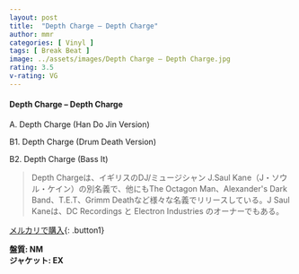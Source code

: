 ```yaml
---
layout: post
title:  "Depth Charge – Depth Charge"
author: mmr
categories: [ Vinyl ]
tags: [ Break Beat ]
image: ../assets/images/Depth Charge – Depth Charge.jpg
rating: 3.5
v-rating: VG
---
```


#### Depth Charge – Depth Charge

A. Depth Charge (Han Do Jin Version)

B1. Depth Charge (Drum Death Version)

B2. Depth Charge (Bass It)

> Depth Chargeは、イギリスのDJ/ミュージシャン J.Saul Kane（J・ソウル・ケイン）の別名義で、他にもThe Octagon Man、Alexander's Dark Ba​​nd、T.E.T、Grimm Deathなど様々な名義でリリースしている。J Saul Kaneは、DC Recordings と Electron Industries のオーナーでもある。

[メルカリで購入](https://jp.mercari.com/item/m61709862692){: .button1}

<div class="mt-4 mb-4 d-flex align-items-center">
<strong class="mr-1">盤質: NM</strong>
</div>
<div class="mt-4 mb-4 d-flex align-items-center">
<strong class="mr-1">ジャケット: EX</strong>
</div>
